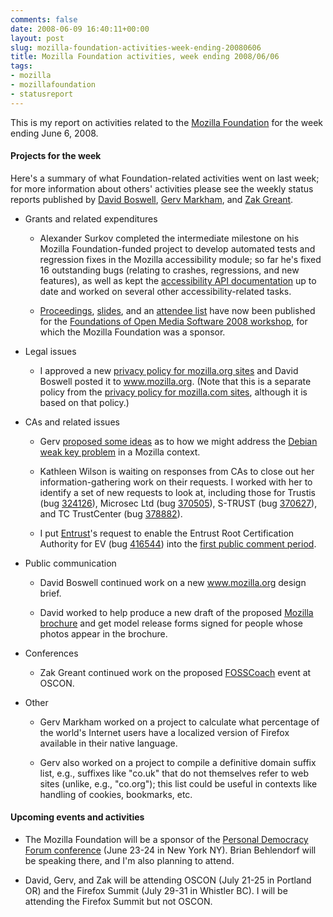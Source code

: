 ```yaml
---
comments: false
date: 2008-06-09 16:40:11+00:00
layout: post
slug: mozilla-foundation-activities-week-ending-20080606
title: Mozilla Foundation activities, week ending 2008/06/06
tags:
- mozilla
- mozillafoundation
- statusreport
---
```


This is my report on activities related to the [Mozilla Foundation](http://www.mozilla.org/foundation/) for the week ending June 6, 2008.


#### Projects for the week


Here's a summary of what Foundation-related activities went on last week; for more information about others' activities please see the weekly status reports published by [David Boswell](http://davidwboswell.wordpress.com/), [Gerv Markham](http://weblogs.mozillazine.org/gerv/), and [Zak Greant](http://zak.greant.com/).



	
  * Grants and related expenditures

	
    * Alexander Surkov completed the intermediate milestone on his Mozilla Foundation-funded project to develop automated tests and regression fixes in the Mozilla accessibility module; so far he's fixed 16 outstanding bugs (relating to crashes, regressions, and new features), as well as kept the [accessibility API documentation](http://developer.mozilla.org/en/docs/Accessibility:AT-APIs) up to date and worked on several other accessibility-related tasks.

	
    * [Proceedings](http://www.foms-workshop.org/foms2008/pmwiki.php/Main/Proceedings), [slides](http://www.annodex.org/events/lca2008_mmm/uploads/foms_summary.pdf), and an [attendee list](http://www.foms-workshop.org/foms2008/pmwiki.php/Main/AttendeeList) have now been published for the [Foundations of Open Media Software 2008 workshop](http://www.foms-workshop.org/foms2008/), for which the Mozilla Foundation was a sponsor.




	
  * Legal issues

	
    * I approved a new [privacy policy for mozilla.org sites](http://www.mozilla.org/privacy-policy.html) and David Boswell posted it to www.mozilla.org. (Note that this is a separate policy from the [privacy policy for mozilla.com sites](http://www.mozilla.com/en-US/privacy-policy.html), although it is based on that policy.)




	
  * CAs and related issues

	
    * Gerv [proposed some ideas](http://groups.google.com/group/mozilla.dev.security/browse_thread/thread/b2cda44a0e6c4d5c#) as to how we might address the [Debian weak key problem](http://wiki.debian.org/SSLkeys) in a Mozilla context.

	
    * Kathleen Wilson is waiting on responses from CAs to close out her information-gathering work on their requests. I worked with her to identify a set of new requests to look at, including those for Trustis (bug [324126](https://bugzilla.mozilla.org/show_bug.cgi?id=324126)), Microsec Ltd (bug [370505](https://bugzilla.mozilla.org/show_bug.cgi?id=370505)), S-TRUST (bug [370627](https://bugzilla.mozilla.org/show_bug.cgi?id=370627)), and TC TrustCenter (bug [378882](https://bugzilla.mozilla.org/show_bug.cgi?id=378882)).

	
    * I put [Entrust](http://www.mozilla.org/projects/security/certs/pending/#Entrust)'s request to enable the Entrust Root Certification Authority for EV (bug [416544](https://bugzilla.mozilla.org/show_bug.cgi?id=416544)) into the [first public comment period](http://groups.google.com/group/mozilla.dev.tech.crypto/browse_thread/thread/8ae9fe7c28ec563d#).




	
  * Public communication

	
    * David Boswell continued work on a new www.mozilla.org design brief.

	
    * David worked to help produce a new draft of the proposed [Mozilla brochure](http://davidwboswell.wordpress.com/2008/05/30/creating-a-mozilla-brochure/) and get model release forms signed for people whose photos appear in the brochure.




	
  * Conferences

	
    * Zak Greant continued work on the proposed [FOSSCoach](http://fosscoach.wikia.com/wiki/FOSSCoach) event at OSCON.




	
  * Other

	
    * Gerv Markham worked on a project to calculate what percentage of the world's Internet users have a localized version of Firefox available in their native language.

	
    * Gerv also worked on a project to compile a definitive domain suffix list, e.g., suffixes like "co.uk" that do not themselves refer to web sites (unlike, e.g., "co.org"); this list could be useful in contexts like handling of cookies, bookmarks, etc.







#### Upcoming events and activities





	
  * The Mozilla Foundation will be a sponsor of the [Personal Democracy Forum conference](http://pdf2008.confabb.com/conferences/60420-personal-democracy-forum-2008) (June 23-24 in New York NY). Brian Behlendorf will be speaking there, and I'm also planning to attend.

	
  * David, Gerv, and Zak will be attending OSCON (July 21-25 in Portland OR) and the Firefox Summit (July 29-31 in Whistler BC). I will be attending the Firefox Summit but not OSCON.


